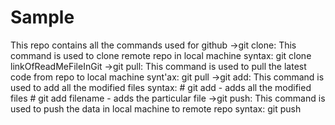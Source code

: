 # Sample
This repo contains all the commands used for github
->git clone:
    This command is used to clone remote repo in local machine
    syntax: git clone linkOfReadMeFileInGit
->git pull:
     This command is used to pull the latest code from repo to local machine
     synt'ax: git pull
->git add:
     This command is used to add all the modified files
     syntax:
     # git add - adds all the modified files
     # git add filename - adds the particular file
->git push:
     This command is used to push the data in local machine to remote repo
     syntax: git push
 
